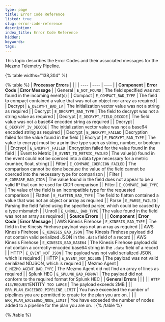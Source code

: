 ```yaml
---
type: page
title: Error Code Reference
listed: true
slug: error-code-reference
description: 
index_title: Error Code Reference
hidden: 
keywords: 
tags: 
---
```



This topic describes the Error Codes and their associated messages for the Mezmo Telemetry Pipeline.

{% table widths="138,304" %}

{% table %}
| **Processor Errors** |  |  | 
| ---- | ---- | ---- | 
| **Component** | **Error Code** | **Error Message** | 
| General | `E_NOT_FOUND` | The field specified was not found in the incoming event(s) | 
| Compact | `E_COMPACT_BAD_TYPE` | The field to compact contained a value that was not an object nor array as required | 
| Decrypt | `E_DECRYPT_BAD_IV` | The initialization vector value was not a string as required | 
| Decrypt | `E_DECRYPT_BAD_TYPE` | The field to decrypt was not a string value as required | 
| Decrypt | `E_DECRYPT_FIELD_DECODE` | The field value was not a base64 encoded string as required | 
| Decrypt | `E_DECRYPT_IV_DECODE` | The initialization vector value was not a base64 encoded string as required | 
| Decrypt | `E_DECRYPT_FAILED` | Decryption failed for the value found in the field | 
| Encrypt | `E_ENCRYPT_BAD_TYPE` | The value to encrypt must be a primitive type such as string, number, or boolean | 
| Encrypt | `E_ENCRYPT_FAILED` | Encryption failed for the value found in the field | 
| Event to Metric | `E_EVENT_TO_METRIC_FAILED` | The value(s) found in the event could not be coerced into a data type necessary for a metric (number, float, string) | 
| Filter | `E_COMPARE_COERCION_FAILED` | The comparison cannot be done because the value of the field cannot be coerced into the necessary type for comparison | 
| Filter | `E_COMPARE_BAD_CIDR` | The value found in the field does not appear to be a valid IP that can be used for CIDR comparison | 
| Filter | `E_COMPARE_BAD_TYPE` | The value of the field is an incompatible type for the requested comparison | 
| Flatten | `E_FLATTEN_BAD_TYPE` | The field to flatten contained a value that was not an object or array as required | 
| Parse | `E_PARSE_FAILED` | Parsing the field failed using the specified parser, which could be caused by a type mismatch | 
| Unroll | `E_UNROLL_BAD_TYPE` | The value found in the field was not an array as required | 
| **Source Errors** |  |  | 
| **Component** | **Error Code** | **Error Message** | 
| AWS Kinesis Firehose | `E_KINESIS_BAD_TYPE` | The field in the Kinesis Firehose payload was not an array as required | 
| AWS Kinesis Firehose | `E_KINESIS_BAD_JSON` | The Kinesis Firehose payload did not contain valid serialized JSON in the `.data` field of a record | 
| AWS Kinesis Firehose | `E_KINESIS_BAD_BASE64` | The Kinesis Firehose payload did not contain a correctly-encoded base64 string in the `.data` field of a record | 
| HTTP | `E_EVENT_NOT_JSON` | The payload was not valid serialized JSON, which is required | 
| HTTP | `E_EVENT_NOT_NDJSON` | The payload was not valid serialized NDJSON, which is required | 
| Mezmo Agent | `E_MEZMO_AGENT_BAD_TYPE` | The Mezmo Agent did not find an array of lines as required | 
| Splunk HEC | `E_SPLUNK_BAD_FORMAT` | The payload did not conform to the required format for Splunk HEC | 
| **General Errors** |  |  | 
|  | ``HTTP 413/REQUEST``ENTITY`` TOO LARGE`` | The payload exceeds 2MB | 
|  | `ERR_PLAN_EXCEEDED_PIPELINE_LIMIT` | You have exceeded the number of pipelines you are permitted to create for the plan you are on. | 
|  | `ERR_PLAN_EXCEEDED_NODE_LIMIT` | You have exceeded the number of nodes added to a pipeline for the plan you are on. | 
{% /table %}

{% /table %}